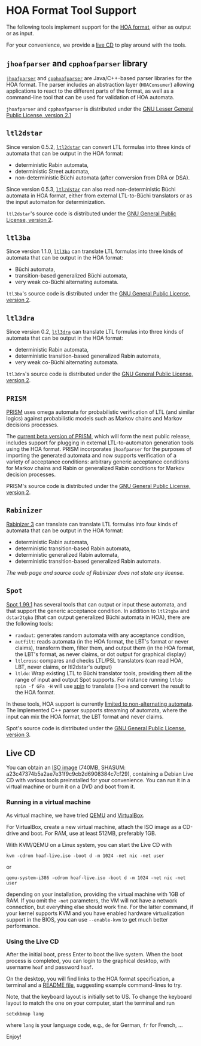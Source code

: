 HOA Format Tool Support
=======================

The following tools implement support for the [HOA format](index.html), either as output or as input.

For your convenience, we provide a [live CD](#live-cd) to play around with the tools.

`jhoafparser` and `cpphoafparser` library
-----------------------------------------

[`jhoafparser`](http://automata.tools/hoa/jhoafparser/) 
and
[`cpphoafparser`](http://automata.tools/hoa/cpphoafparser/)
are Java/C++-based parser libraries for the HOA format.
The parser includes an abstraction layer (`HOAConsumer`) allowing applications to react to the different parts of the format, as well as a command-line tool that can be used for validation of HOA automata.

`jhoafparser` and `cpphoafparser` is distributed under the [GNU Lesser General Public License, version 2.1](https://www.gnu.org/licenses/lgpl-2.1.html)

`ltl2dstar`
-----------

Since version 0.5.2, [`ltl2dstar`](http://ltl2dstar.de/) can convert LTL formulas into three kinds of automata that can be output in the HOA format:

- deterministic Rabin automata,
- deterministic Street automata,
- non-deterministic Büchi automata (after conversion from DRA or DSA).

Since version 0.5.3, [`ltl2dstar`](http://ltl2dstar.de/) can also read non-deterministic Büchi
automata in HOA format, either from external LTL-to-Büchi translators or as the input automaton
for determinization.

`ltl2dstar`'s source code is distributed under the [GNU General Public License, version 2](http://www.gnu.org/licenses/gpl-2.0.html).

`ltl3ba`
--------

Since version 1.1.0, [`ltl3ba`](http://sourceforge.net/projects/ltl3ba/) can translate LTL formulas into three kinds of automata that can be output in the HOA format:

- Büchi automata,
- transition-based generalized Büchi automata,
- very weak co-Büchi alternating automata.

`ltl3ba`'s source code is distributed under the [GNU General Public License, version 2](http://www.gnu.org/licenses/gpl-2.0.html).

`ltl3dra`
---------

Since version 0.2, [`ltl3dra`](http://sourceforge.net/projects/ltl3dra/) can translate LTL formulas into three kinds of automata that can be output in the HOA format:

- deterministic Rabin automata,
- deterministic transition-based generalized Rabin automata,
- very weak co-Büchi alternating automata.

`ltl3dra`'s source code is distributed under the [GNU General Public License, version 2](http://www.gnu.org/licenses/gpl-2.0.html).

`PRISM`
-------

[PRISM](http://www.prismmodelchecker.org/) uses omega automata for probabilistic verification of LTL (and similar logics) against probabilistic models such as Markov chains and Markov decisions processes.

The [current beta version of PRISM](http://www.prismmodelchecker.org/download.php), which will form the next public release, includes support for plugging in external LTL-to-automaton generation tools using the HOA format. PRISM incorporates `jhoafparser` for the purposes of importing the generated automata and now supports verification of a variety of acceptance conditions: arbitrary generic acceptance conditions for Markov chains and Rabin or generalized Rabin conditions for Markov decision processes.

PRISM's source code is distributed under the [GNU General Public License, version 2](http://www.gnu.org/licenses/gpl-2.0.html).

`Rabinizer`
-----------

[Rabinizer 3](https://www7.in.tum.de/~kretinsk/rabinizer3.html) can translate can translate LTL formulas into four kinds of automata that can be output in the HOA format:

- deterministic Rabin automata,
- deterministic transition-based Rabin automata,
- deterministic generalized Rabin automata,
- deterministic transition-based generalized Rabin automata.

*The web page and source code of Rabinizer does not state any license.*

`Spot`
------

[Spot 1.99.1](https://spot.lrde.epita.fr) has several tools that can output or input these automata, and that support the generic acceptance condition.  In addition to `ltl2tgba` and `dstar2tgba` (that can output generalized Büchi automata in HOA), there are the following tools:
- `randaut`: generates random automata with any acceptance condition,
- `autfilt`: reads automata (in the HOA format, the LBT's format or never claims), transform them, filter them, and output them (in the HOA format, the LBT's format, as never claims, or dot output for graphical display)
- `ltlcross`: compares and checks LTL/PSL translators (can read HOA, LBT, never claims, or ltl2dstar's output)
- `ltldo`: Wrap existing LTL to Büchi translator tools, providing them all the range of input and output Spot supports.  For instance running `ltldo spin -f GFa -H` will use [spin](http://spinroot.com/) to translate `[]<>a` and convert the result to the HOA format.

In these tools, HOA support is currently [limited to non-alternating automata](https://spot.lrde.epita.fr/hoa.html).  The implemented C++ parser supports streaming of automata, where the input can mix the HOA format, the LBT format and never claims.

Spot's source code is distributed under the [GNU General Public License, version 3](http://www.gnu.org/licenses/gpl-3.0.html).


## <a name="live-cd">Live CD</a>

You can obtain an [ISO image](http://wwwtcs.inf.tu-dresden.de/ALGI/TR/hoaf-livecd/hoaf-live.iso) (740MB, SHASUM: a23c47374b5a2ae7e31f9c9cb2d6908384c7cf29), containing a Debian Live CD with various tools preinstalled for your convenience. You can run it in a virtual machine or burn it on a DVD and boot from it.

### Running in a virtual machine

As virtual machine, we have tried [QEMU](http://wiki.qemu.org/Main_Page) and [VirtualBox](http://www.virtualbox.org/).

For VirtualBox, create a new virtual machine, attach the ISO image as a CD-drive and boot. For RAM, use at least 512MB, preferably 1GB.

With KVM/QEMU on a Linux system, you can start the Live CD with

    kvm -cdrom hoaf-live.iso -boot d -m 1024 -net nic -net user

or

    qemu-system-i386 -cdrom hoaf-live.iso -boot d -m 1024 -net nic -net user

depending on your installation, providing the virtual machine with 1GB of RAM. If you omit the `-net` parameters, the VM will not have a network connection, but everything else should work fine. For the latter command, if your kernel supports KVM and you have enabled hardware virtualization support in the BIOS, you can use `--enable-kvm` to get much better performance.


### Using the Live CD

After the initial boot, press Enter to boot the live system. When the boot process is completed, you can login to the graphical desktop, with username `hoaf` and password `hoaf`.

On the desktop, you will find links to the HOA format specification, a terminal and a [README file](http://wwwtcs.inf.tu-dresden.de/ALGI/TR/hoaf-livecd/README), suggesting example command-lines to try.

Note, that the keyboard layout is initially set to US. To change the keyboard layout to match the one on your computer, start the terminal and run

    setxkbmap lang

where `lang` is your language code, e.g., `de` for German, `fr` for French, ...

Enjoy!
